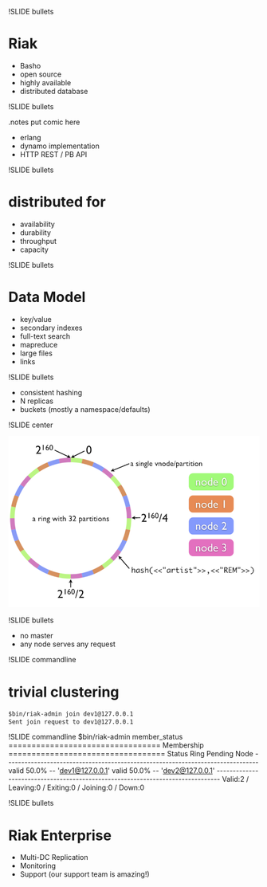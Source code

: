 !SLIDE bullets

# Riak #

* Basho
* open source
* highly available
* distributed database

!SLIDE bullets

.notes put comic here

* erlang
* dynamo implementation
* HTTP REST / PB API

!SLIDE bullets

# distributed for #

* availability
* durability
* throughput
* capacity

!SLIDE bullets

# Data Model #

* key/value
* secondary indexes
* full-text search
* mapreduce
* large files
* links

!SLIDE bullets

* consistent hashing
* N replicas
* buckets (mostly a namespace/defaults)

!SLIDE center

![riak ring](riak-ring.png)

!SLIDE bullets

* no master
* any node serves any request

!SLIDE commandline

# trivial clustering #

    $bin/riak-admin join dev1@127.0.0.1
    Sent join request to dev1@127.0.0.1

!SLIDE commandline
    $bin/riak-admin member_status
    ================================= Membership ==================================
    Status     Ring    Pending    Node
    -------------------------------------------------------------------------------
    valid      50.0%      --      'dev1@127.0.0.1'
    valid      50.0%      --      'dev2@127.0.0.1'
    -------------------------------------------------------------------------------
    Valid:2 / Leaving:0 / Exiting:0 / Joining:0 / Down:0

!SLIDE bullets

# Riak Enterprise

* Multi-DC Replication
* Monitoring
* Support (our support team is amazing!)
